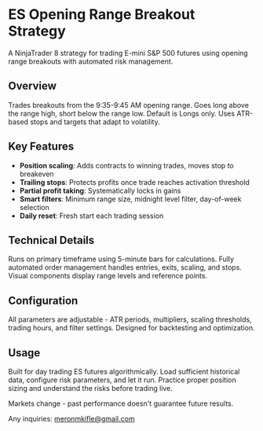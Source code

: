 # ES Opening Range Breakout Strategy

A NinjaTrader 8 strategy for trading E-mini S&P 500 futures using opening range breakouts with automated risk management.

## Overview

Trades breakouts from the 9:35-9:45 AM opening range. Goes long above the range high, short below the range low. Default is Longs only. Uses ATR-based stops and targets that adapt to volatility.

## Key Features

- **Position scaling**: Adds contracts to winning trades, moves stop to breakeven
- **Trailing stops**: Protects profits once trade reaches activation threshold  
- **Partial profit taking**: Systematically locks in gains
- **Smart filters**: Minimum range size, midnight level filter, day-of-week selection
- **Daily reset**: Fresh start each trading session

## Technical Details

Runs on primary timeframe using 5-minute bars for calculations. Fully automated order management handles entries, exits, scaling, and stops. Visual components display range levels and reference points.

## Configuration

All parameters are adjustable - ATR periods, multipliers, scaling thresholds, trading hours, and filter settings. Designed for backtesting and optimization.

## Usage

Built for day trading ES futures algorithmically. Load sufficient historical data, configure risk parameters, and let it run. Practice proper position sizing and understand the risks before trading live.

Markets change - past performance doesn't guarantee future results.


Any inquiries: meronmkifle@gmail.com 


